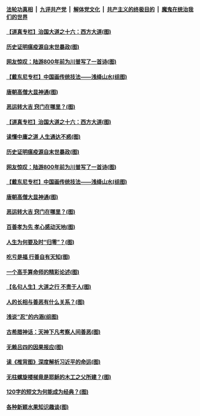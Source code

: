 

####  [法轮功真相](../../../../basic/blob/master/README.md?t=11090502) &nbsp;|&nbsp; [九评共产党](../../../../9ping.md/blob/master/README.md?t=11090502) &nbsp;|&nbsp; [解体党文化](../../../../jtdwh.md/blob/master/README.md?t=11090502)  &nbsp;|&nbsp; [共产主义的终极目的](../../../../gczydzjmd.md/blob/master/README.md?t=11090502) &nbsp;|&nbsp; [魔鬼在统治我们的世界](../../../../mgztzwmdsj.md/blob/master/README.md?t=11090502) 

#### [【道真专栏】治国大道之十六：西方大道(图)](../pages/p7/951788.md?t=11090502) 

#### [历史证明瘟疫源自末世暴政(图)](../pages/p7/951023.md?t=11090502) 

#### [网友惊叹：陆游800年前为川普写了一首诗(图)](../pages/p7/951678.md?t=11090502) 

#### [【戴东尼专栏】中国画传统技法——浅绛山水(组图)](../pages/p7/946069.md?t=11090502) 

#### [唐朝高僧大显神通(图)](../pages/p7/951024.md?t=11090502) 

#### [恶运转大吉 窍门在哪里？(图)](../pages/p7/951689.md?t=11090502) 

#### [【道真专栏】治国大道之十六：西方大道(图)](../pages/p7/951788.md?t=11090502) 

#### [读懂中庸之道 人生通达不惑(图)](../pages/p7/951763.md?t=11090502) 

#### [历史证明瘟疫源自末世暴政(图)](../pages/p7/951023.md?t=11090502) 

#### [网友惊叹：陆游800年前为川普写了一首诗(图)](../pages/p7/951678.md?t=11090502) 

#### [【戴东尼专栏】中国画传统技法——浅绛山水(组图)](../pages/p7/946069.md?t=11090502) 

#### [唐朝高僧大显神通(图)](../pages/p7/951024.md?t=11090502) 

#### [恶运转大吉 窍门在哪里？(图)](../pages/p7/951689.md?t=11090502) 

#### [百善孝为先 孝心感动天地(图)](../pages/p7/951679.md?t=11090502) 

#### [人生为何要及时“归零”？(图)](../pages/p7/951113.md?t=11090502) 

#### [吃亏是福 行善自有天知(图)](../pages/p7/950922.md?t=11090502) 

#### [一个高手算命师的精彩论述(图)](../pages/p7/951112.md?t=11090502) 

#### [【名句人生】大道之行 不责于人(图)](../pages/p7/949148.md?t=11090502) 

#### [人的长相与善恶有什么关系？(图)](../pages/p7/950920.md?t=11090502) 

#### [浅说“忍”的内涵(组图)](../pages/p7/951403.md?t=11090502) 

#### [古希腊神话：天神下凡考察人间善恶(图)](../pages/p7/951306.md?t=11090502) 

#### [无赖吕四的因果报应(图)](../pages/p7/948980.md?t=11090502) 

#### [读《推背图》深度解析习近平的命运(图)](../pages/p7/951297.md?t=11090502) 

#### [无柱螺旋楼梯竟是耶稣的木工之父所建？(图)](../pages/p7/951166.md?t=11090502) 

#### [120字的短文为何能成为经典？(图)](../pages/p7/950989.md?t=11090502) 

#### [各种新颖水果知识趣谈(图)](../pages/p7/951161.md?t=11090502) 

